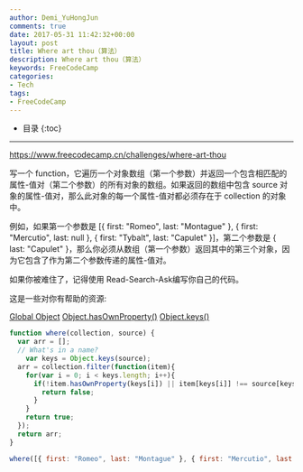 ```yaml
---
author: Demi_YuHongJun
comments: true
date: 2017-05-31 11:42:32+00:00
layout: post
title: Where art thou（算法）
description: Where art thou（算法）
keywords: FreeCodeCamp
categories:
- Tech
tags:
- FreeCodeCamp
---
```

* 目录
{:toc}
---

https://www.freecodecamp.cn/challenges/where-art-thou

写一个 function，它遍历一个对象数组（第一个参数）并返回一个包含相匹配的属性-值对（第二个参数）的所有对象的数组。如果返回的数组中包含 source 对象的属性-值对，那么此对象的每一个属性-值对都必须存在于 collection 的对象中。

例如，如果第一个参数是 [{ first: "Romeo", last: "Montague" }, { first: "Mercutio", last: null }, { first: "Tybalt", last: "Capulet" }]，第二个参数是 { last: "Capulet" }，那么你必须从数组（第一个参数）返回其中的第三个对象，因为它包含了作为第二个参数传递的属性-值对。

如果你被难住了，记得使用 Read-Search-Ask编写你自己的代码。

这是一些对你有帮助的资源:

[Global Object](https://developer.mozilla.org/zh-CN/docs/Web/JavaScript/Reference/Global_Objects/Object)
[Object.hasOwnProperty()](https://developer.mozilla.org/zh-CN/docs/Web/JavaScript/Reference/Global_Objects/Object/hasOwnProperty)
[Object.keys()](https://developer.mozilla.org/zh-CN/docs/Web/JavaScript/Reference/Global_Objects/Object/keys)

```javascript
function where(collection, source) {
  var arr = [];
  // What's in a name?
    var keys = Object.keys(source);
  arr = collection.filter(function(item){
    for(var i = 0; i < keys.length; i++){
      if(!item.hasOwnProperty(keys[i]) || item[keys[i]] !== source[keys[i]]){
        return false;
      }    
    }   
    return true;
  });
  return arr;
}

where([{ first: "Romeo", last: "Montague" }, { first: "Mercutio", last: null }, { first: "Tybalt", last: "Capulet" }], { last: "Capulet" });

```

